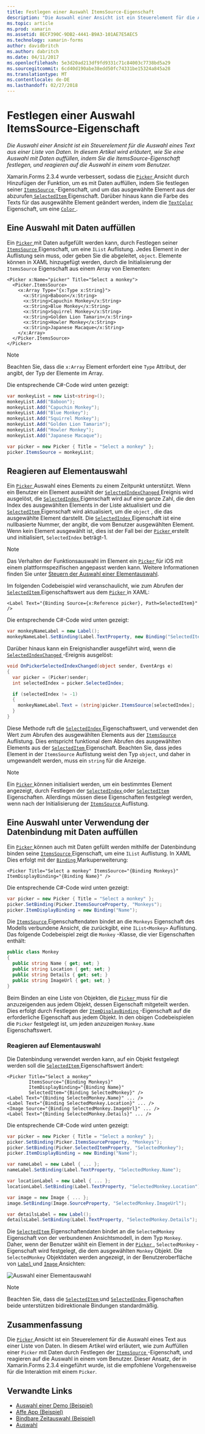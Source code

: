 ```yaml
---
title: Festlegen einer Auswahl ItemsSource-Eigenschaft
description: "Die Auswahl einer Ansicht ist ein Steuerelement für die Auswahl eines Text aus einer Liste von Daten. In diesem Artikel wird erläutert, wie Sie eine Auswahl mit Daten auffüllen, indem Sie die ItemsSource-Eigenschaft festlegen, und reagieren auf die Auswahl in einem vom Benutzer."
ms.topic: article
ms.prod: xamarin
ms.assetid: 8ECF390C-9DB2-4441-B9A3-101AE7E5AEC5
ms.technology: xamarin-forms
author: davidbritch
ms.author: dabritch
ms.date: 04/11/2017
ms.openlocfilehash: 5e3d20ad213df9fd9331c71c84003c7738bd5a29
ms.sourcegitcommit: 6cd40d190abe38edd50fc74331be15324a845a28
ms.translationtype: MT
ms.contentlocale: de-DE
ms.lasthandoff: 02/27/2018
---
```

# <a name="setting-a-pickers-itemssource-property"></a>Festlegen einer Auswahl ItemsSource-Eigenschaft

_Die Auswahl einer Ansicht ist ein Steuerelement für die Auswahl eines Text aus einer Liste von Daten. In diesem Artikel wird erläutert, wie Sie eine Auswahl mit Daten auffüllen, indem Sie die ItemsSource-Eigenschaft festlegen, und reagieren auf die Auswahl in einem vom Benutzer._

Xamarin.Forms 2.3.4 wurde verbessert, sodass die [ `Picker` ](https://developer.xamarin.com/api/type/Xamarin.Forms.Picker/) Ansicht durch Hinzufügen der Funktion, um es mit Daten auffüllen, indem Sie festlegen seiner [ `ItemsSource` ](https://developer.xamarin.com/api/property/Xamarin.Forms.Picker.ItemsSource/) -Eigenschaft, und um das ausgewählte Element aus der abzurufen[ `SelectedItem` ](https://developer.xamarin.com/api/property/Xamarin.Forms.Picker.SelectedItem/) Eigenschaft. Darüber hinaus kann die Farbe des Texts für das ausgewählte Element geändert werden, indem die [ `TextColor` ](https://developer.xamarin.com/api/property/Xamarin.Forms.Picker.TextColor/) Eigenschaft, um eine [ `Color` ](https://developer.xamarin.com/api/type/Xamarin.Forms.Color/).

## <a name="populating-a-picker-with-data"></a>Eine Auswahl mit Daten auffüllen

Ein [ `Picker` ](https://developer.xamarin.com/api/type/Xamarin.Forms.Picker/) mit Daten aufgefüllt werden kann, durch Festlegen seiner [ `ItemsSource` ](https://developer.xamarin.com/api/property/Xamarin.Forms.Picker.ItemsSource/) Eigenschaft, um eine `IList` Auflistung. Jedes Element in der Auflistung sein muss, oder geben Sie die abgeleitet, `object`. Elemente können in XAML hinzugefügt werden, durch die Initialisierung der `ItemsSource` Eigenschaft aus einem Array von Elementen:

```xaml
<Picker x:Name="picker" Title="Select a monkey">
  <Picker.ItemsSource>
    <x:Array Type="{x:Type x:String}">
      <x:String>Baboon</x:String>
      <x:String>Capuchin Monkey</x:String>
      <x:String>Blue Monkey</x:String>
      <x:String>Squirrel Monkey</x:String>
      <x:String>Golden Lion Tamarin</x:String>
      <x:String>Howler Monkey</x:String>
      <x:String>Japanese Macaque</x:String>
    </x:Array>
  </Picker.ItemsSource>
</Picker>
```

> [!NOTE]
> Beachten Sie, dass die `x:Array` Element erfordert eine `Type` Attribut, der angibt, der Typ der Elemente im Array.

Die entsprechende C#-Code wird unten gezeigt:

```csharp
var monkeyList = new List<string>();
monkeyList.Add("Baboon");
monkeyList.Add("Capuchin Monkey");
monkeyList.Add("Blue Monkey");
monkeyList.Add("Squirrel Monkey");
monkeyList.Add("Golden Lion Tamarin");
monkeyList.Add("Howler Monkey");
monkeyList.Add("Japanese Macaque");

var picker = new Picker { Title = "Select a monkey" };
picker.ItemsSource = monkeyList;
```

## <a name="responding-to-item-selection"></a>Reagieren auf Elementauswahl

Ein [ `Picker` ](https://developer.xamarin.com/api/type/Xamarin.Forms.Picker/) Auswahl eines Elements zu einem Zeitpunkt unterstützt. Wenn ein Benutzer ein Element auswählt der [ `SelectedIndexChanged` ](https://developer.xamarin.com/api/event/Xamarin.Forms.Picker.SelectedIndexChanged/) Ereignis wird ausgelöst, die [ `SelectedIndex` ](https://developer.xamarin.com/api/property/Xamarin.Forms.Picker.SelectedIndex/) Eigenschaft wird auf eine ganze Zahl, die den Index des ausgewählten Elements in der Liste aktualisiert und die [ `SelectedItem` ](https://developer.xamarin.com/api/property/Xamarin.Forms.Picker.SelectedItem/) Eigenschaft wird aktualisiert, um die `object` , die das ausgewählte Element darstellt. Die [ `SelectedIndex` ](https://developer.xamarin.com/api/property/Xamarin.Forms.Picker.SelectedIndex/) Eigenschaft ist eine nullbasierte Nummer, der angibt, die vom Benutzer ausgewählten Element. Wenn kein Element ausgewählt ist, dies ist der Fall bei der [ `Picker` ](https://developer.xamarin.com/api/type/Xamarin.Forms.Picker/) erstellt und initialisiert, `SelectedIndex` beträgt-1.

> [!NOTE]
> Das Verhalten der Funktionsauswahl im Element ein [ `Picker` ](https://developer.xamarin.com/api/type/Xamarin.Forms.Picker/) für iOS mit einem plattformspezifischen angepasst werden kann. Weitere Informationen finden Sie unter [Steuern der Auswahl einer Elementauswahl](~/xamarin-forms/platform/platform-specifics/consuming/ios.md#picker_update_mode).

Im folgenden Codebeispiel wird veranschaulicht, wie zum Abrufen der [ `SelectedItem` ](https://developer.xamarin.com/api/property/Xamarin.Forms.Picker.SelectedItem/) Eigenschaftswert aus dem [ `Picker` ](https://developer.xamarin.com/api/type/Xamarin.Forms.Picker/) in XAML:

```xaml
<Label Text="{Binding Source={x:Reference picker}, Path=SelectedItem}" />
```

Die entsprechende C#-Code wird unten gezeigt:

```csharp
var monkeyNameLabel = new Label();
monkeyNameLabel.SetBinding(Label.TextProperty, new Binding("SelectedItem", source: picker));
```

Darüber hinaus kann ein Ereignishandler ausgeführt wird, wenn die [ `SelectedIndexChanged` ](https://developer.xamarin.com/api/event/Xamarin.Forms.Picker.SelectedIndexChanged/) -Ereignis ausgelöst:

```csharp
void OnPickerSelectedIndexChanged(object sender, EventArgs e)
{
  var picker = (Picker)sender;
  int selectedIndex = picker.SelectedIndex;

  if (selectedIndex != -1)
  {
    monkeyNameLabel.Text = (string)picker.ItemsSource[selectedIndex];
  }
}
```

Diese Methode ruft die [ `SelectedIndex` ](https://developer.xamarin.com/api/property/Xamarin.Forms.Picker.SelectedIndex/) Eigenschaftswert, und verwendet den Wert zum Abrufen des ausgewählten Elements aus der [ `ItemsSource` ](https://developer.xamarin.com/api/property/Xamarin.Forms.Picker.ItemsSource/) Auflistung. Dies entspricht funktional dem Abrufen des ausgewählten Elements aus der [ `SelectedItem` ](https://developer.xamarin.com/api/property/Xamarin.Forms.Picker.SelectedItem/) Eigenschaft. Beachten Sie, dass jedes Element in der `ItemsSource` Auflistung weist den Typ `object`, und daher in umgewandelt werden, muss ein `string` für die Anzeige.

> [!NOTE]
> Ein [ `Picker` ](https://developer.xamarin.com/api/type/Xamarin.Forms.Picker/) können initialisiert werden, um ein bestimmtes Element angezeigt, durch Festlegen der [ `SelectedIndex` ](https://developer.xamarin.com/api/property/Xamarin.Forms.Picker.SelectedIndex/) oder [ `SelectedItem` ](https://developer.xamarin.com/api/property/Xamarin.Forms.Picker.SelectedItem/) Eigenschaften. Allerdings müssen diese Eigenschaften festgelegt werden, wenn nach der Initialisierung der [ `ItemsSource` ](https://developer.xamarin.com/api/property/Xamarin.Forms.Picker.ItemsSource/) Auflistung.

## <a name="populating-a-picker-with-data-using-data-binding"></a>Eine Auswahl unter Verwendung der Datenbindung mit Daten auffüllen

Ein [ `Picker` ](https://developer.xamarin.com/api/type/Xamarin.Forms.Picker/) können auch mit Daten gefüllt werden mithilfe der Datenbindung binden seine [ `ItemsSource` ](https://developer.xamarin.com/api/property/Xamarin.Forms.Picker.ItemsSource/) Eigenschaft, um eine `IList` Auflistung. In XAML Dies erfolgt mit der [ `Binding` ](https://developer.xamarin.com/api/type/Xamarin.Forms.Xaml.BindingExtension/) Markuperweiterung:

```xaml
<Picker Title="Select a monkey" ItemsSource="{Binding Monkeys}" ItemDisplayBinding="{Binding Name}" />
```

Die entsprechende C#-Code wird unten gezeigt:

```csharp
var picker = new Picker { Title = "Select a monkey" };
picker.SetBinding(Picker.ItemsSourceProperty, "Monkeys");
picker.ItemDisplayBinding = new Binding("Name");
```

Die [ `ItemsSource` ](https://developer.xamarin.com/api/property/Xamarin.Forms.Picker.ItemsSource/) Eigenschaftendaten bindet an die `Monkeys` Eigenschaft des Modells verbundene Ansicht, die zurückgibt, eine `IList<Monkey>` Auflistung. Das folgende Codebeispiel zeigt die `Monkey` -Klasse, die vier Eigenschaften enthält:

```csharp
public class Monkey
{
  public string Name { get; set; }
  public string Location { get; set; }
  public string Details { get; set; }
  public string ImageUrl { get; set; }
}
```

Beim Binden an eine Liste von Objekten, die [ `Picker` ](https://developer.xamarin.com/api/type/Xamarin.Forms.Picker/) muss für die anzuzeigenden aus jedem Objekt, dessen Eigenschaft mitgeteilt werden. Dies erfolgt durch Festlegen der [ `ItemDisplayBinding` ](https://developer.xamarin.com/api/property/Xamarin.Forms.Picker.ItemDisplayBinding/) -Eigenschaft auf die erforderliche Eigenschaft aus jedem Objekt. In den obigen Codebeispielen die `Picker` festgelegt ist, um jeden anzuzeigen `Monkey.Name` Eigenschaftswert.

### <a name="responding-to-item-selection"></a>Reagieren auf Elementauswahl

Die Datenbindung verwendet werden kann, auf ein Objekt festgelegt werden soll die [ `SelectedItem` ](https://developer.xamarin.com/api/property/Xamarin.Forms.Picker.SelectedItem/) Eigenschaftswert ändert:

```xaml
<Picker Title="Select a monkey"
        ItemsSource="{Binding Monkeys}"
        ItemDisplayBinding="{Binding Name}"
        SelectedItem="{Binding SelectedMonkey}" />
<Label Text="{Binding SelectedMonkey.Name}" ... />
<Label Text="{Binding SelectedMonkey.Location}" ... />
<Image Source="{Binding SelectedMonkey.ImageUrl}" ... />
<Label Text="{Binding SelectedMonkey.Details}" ... />
```

Die entsprechende C#-Code wird unten gezeigt:

```csharp
var picker = new Picker { Title = "Select a monkey" };
picker.SetBinding(Picker.ItemsSourceProperty, "Monkeys");
picker.SetBinding(Picker.SelectedItemProperty, "SelectedMonkey");
picker.ItemDisplayBinding = new Binding("Name");

var nameLabel = new Label { ... };
nameLabel.SetBinding(Label.TextProperty, "SelectedMonkey.Name");

var locationLabel = new Label { ... };
locationLabel.SetBinding(Label.TextProperty, "SelectedMonkey.Location");

var image = new Image { ... };
image.SetBinding(Image.SourceProperty, "SelectedMonkey.ImageUrl");

var detailsLabel = new Label();
detailsLabel.SetBinding(Label.TextProperty, "SelectedMonkey.Details");
```

Die [ `SelectedItem` ](https://developer.xamarin.com/api/property/Xamarin.Forms.Picker.SelectedItem/) Eigenschaftendaten bindet an die `SelectedMonkey` Eigenschaft von der verbundenen Ansichtsmodell, in dem Typ `Monkey`. Daher, wenn der Benutzer wählt ein Element in der [ `Picker` ](https://developer.xamarin.com/api/type/Xamarin.Forms.Picker/), `SelectedMonkey` -Eigenschaft wird festgelegt, die dem ausgewählten `Monkey` Objekt. Die `SelectedMonkey` Objektdaten werden angezeigt, in der Benutzeroberfläche von [ `Label` ](https://developer.xamarin.com/api/type/Xamarin.Forms.Label/) und [ `Image` ](https://developer.xamarin.com/api/type/Xamarin.Forms.Image/) Ansichten:

![](populating-itemssource-images/monkeys.png "Auswahl einer Elementauswahl")

> [!NOTE]
> Beachten Sie, dass die [ `SelectedItem` ](https://developer.xamarin.com/api/property/Xamarin.Forms.Picker.SelectedItem/) und [ `SelectedIndex` ](https://developer.xamarin.com/api/property/Xamarin.Forms.Picker.SelectedIndex/) Eigenschaften beide unterstützen bidirektionale Bindungen standardmäßig.

## <a name="summary"></a>Zusammenfassung

Die [ `Picker` ](https://developer.xamarin.com/api/type/Xamarin.Forms.Picker/) Ansicht ist ein Steuerelement für die Auswahl eines Text aus einer Liste von Daten. In diesem Artikel wird erläutert, wie zum Auffüllen einer `Picker` mit Daten durch Festlegen der [ `ItemsSource` ](https://developer.xamarin.com/api/property/Xamarin.Forms.Picker.ItemsSource/) -Eigenschaft, und reagieren auf die Auswahl in einem vom Benutzer. Dieser Ansatz, der in Xamarin.Forms 2.3.4 eingeführt wurde, ist die empfohlene Vorgehensweise für die Interaktion mit einem `Picker`.


## <a name="related-links"></a>Verwandte Links

- [Auswahl einer Demo (Beispiel)](https://developer.xamarin.com/samples/xamarin-forms/UserInterface/PickerDemo/)
- [Affe App (Beispiel)](https://developer.xamarin.com/samples/xamarin-forms/UserInterface/MonkeyAppPicker/)
- [Bindbare Zeitauswahl (Beispiel)](https://developer.xamarin.com/samples/xamarin-forms/UserInterface/BindablePicker/)
- [Auswahl](https://developer.xamarin.com/api/type/Xamarin.Forms.Picker/)
